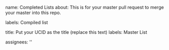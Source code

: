 name: Completed Lists
about: This is for your master pull request to merge your master into this repo.


labels: Compiled list

title: Put your UCID as the title (replace this text)
labels: Master List

assignees: ''